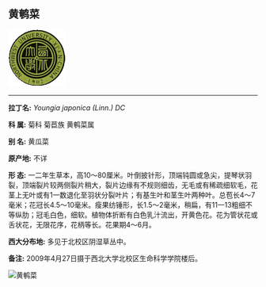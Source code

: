 ## 黄鹌菜

![西北大学校园网络植物志](JPG/nwu.gif)

---

**拉丁名:**  _Youngia japonica (Linn.) DC_

**科 属:** 菊科 菊苣族 黄鹌菜属

**别 名:** 黄瓜菜

**原产地:** 不详

**形  态:** 一二年生草本，高10～80厘米。叶倒披针形，顶端钝圆或急尖，提琴状羽裂，顶端裂片较两侧裂片稍大，裂片边缘有不规则细齿，无毛或有稀疏细软毛，花茎上无叶或有1一数退化至羽状分裂叶片；有基生叶和茎生叶两种叶。总苞长4～7毫米；花冠长4.5～10毫米。瘦果纺锤形，长1.5～2毫米，稍扁，有11一13粗细不等纵肋；冠毛白色，细软。植物体折断有白色乳汁流出，开黄色花。花为管状花或舌状花，无限花序，花柄等长。花果期4～6月。

**西大分布地:** 多见于北校区阴湿草丛中。

**备注:** 2009年4月27日摄于西北大学北校区生命科学学院楼后。

![黄鹌菜]() 

